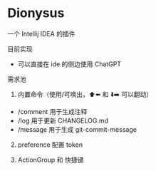 # Dionysus

一个 Intellij IDEA 的插件

目前实现
- 可以直接在 ide 的侧边使用 ChatGPT

需求池

1. 内置命令（使用/可唤出，⬆️⬅️ 和 ⬇️➡️ 可以翻动）
- /comment 用于生成注释
- /log 用于更新 CHANGELOG.md
- /message 用于生成 git-commit-message

2. preference 配置 token

3. ActionGroup 和 快捷键
